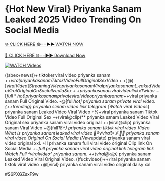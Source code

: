 # {Hot New Viral} Priyanka Sanam Leaked 2025 Video Trending On Social Media


[🌐 CLICK HERE 🟢==►► WATCH NOW](https://gitload.pages.dev/)

[🔴 CLICK HERE 🌐==►► Download Now](https://gitload.pages.dev/)

[![WATCH Videos](https://i.imgur.com/dJHk4Zq.gif)](https://gitload.pages.dev/)





























((sbex+news))+ tiktoker viral video priyanka sanam +$+viral priyanka sanam Tiktok Video Full Original Sex Video ++)@)[viral Video] Streaming Video priyanka sanam Viral priyanka sanam L.eaked Video Viral Original On Social Media
Sex++ priyanka sanam viral video link x Twitter
-[full*hot] priyanka sanam private viral video priyanka sanam
+$+viral priyanka sanam Full Original Video.
-@[full*hot] priyanka sanam private viral video. {++trending} priyanka sanam video link telegram {Watch viral Videos*} priyanka sanam Leaked Video Viral Video
+%+viral priyanka sanam Tiktok Video Full Original Sex
++(viral@clip)** priyanka sanam Leaked Video Viral Original sex priyanka sanam viral video original ++(viral@clip) priyanka sanam Viral Video +@(full*18+) priyanka sanam tiktok viral video Video What is priyanka sanam leaked viral video 👙®️√viral▷☀️👄💥 priyanka sanam viral video Original On Social Media
(New*update) priyanka sanam viral video original xxl. +!! priyanka sanam full viral video original Clip link On Social Media ++*full priyanka sanam viral video original link telegram link
Watch Full ^viralvideo^ priyanka sanam.
++(viral@clip)* priyanka sanam Leaked Video Viral Original Video. ((fuckvideo))++viral priyanka sanam tiktok viral video +@[viral} priyanka sanam viral video original daisy xxl


#S6PXGZsxF9w

